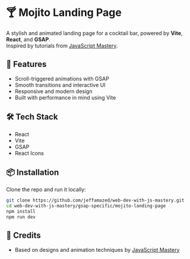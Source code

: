 # 🍸 Mojito Landing Page

A stylish and animated landing page for a cocktail bar, powered by **Vite**, **React**, and **GSAP**.  
Inspired by tutorials from [JavaScript Mastery](https://www.jsmastery.pro/).

## 🚀 Features

- Scroll-triggered animations with GSAP
- Smooth transitions and interactive UI
- Responsive and modern design
- Built with performance in mind using Vite

## 🛠 Tech Stack

- React
- Vite
- GSAP
- React Icons

## 📦 Installation

Clone the repo and run it locally:

```bash
git clone https://github.com/jeffamazed/web-dev-with-js-mastery.git
cd web-dev-with-js-mastery/gsap-specific/mojito-landing-page
npm install
npm run dev
```

## 🙏 Credits

- Based on designs and animation techniques by [JavaScript Mastery](https://www.jsmastery.pro/)
